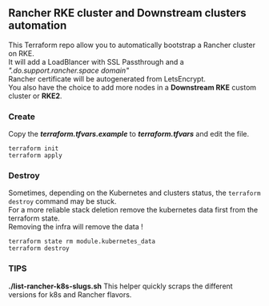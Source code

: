 ## Rancher RKE cluster and Downstream clusters automation

This Terraform repo allow you to automatically bootstrap a Rancher cluster on RKE.  
It will add a LoadBlancer with SSL Passthrough and a *".do.support.rancher.space domain"*  
Rancher certificate will be autogenerated from LetsEncrypt.  
You also have the choice to add more nodes in a **Downstream RKE** custom cluster or **RKE2**.  


### Create

Copy the ***terraform.tfvars.example*** to ***terraform.tfvars*** and edit the file.  
  
```
terraform init  
terraform apply  
```

### Destroy

Sometimes, depending on the Kubernetes and clusters status, the `terraform destroy` command may be stuck.  
For a more reliable stack deletion remove the kubernetes data first from the terraform state.  
Removing the infra will remove the data !  
  
```
terraform state rm module.kubernetes_data
terraform destroy
```  

### TIPS

**./list-rancher-k8s-slugs.sh**
This helper quickly scraps the different versions for k8s and Rancher flavors.
